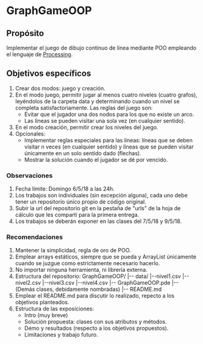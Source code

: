 # GraphGameOOP

## Propósito

Implementar el juego de dibujo continuo de línea mediante POO empleando el lenguaje de [Processing](https://processing.org/).

## Objetivos específicos

1. Crear dos modos: juego y creación.
2. En el modo juego, permitir jugar al menos cuatro niveles (cuatro grafos), leyéndolos de la carpeta data y determinando cuando un nivel se completa satisfactoriamente. Las reglas del juego son:
    * Evitar que el jugador una dos nodos para los que no existe un arco.
    * Las líneas se pueden visitar una sola vez (en cualquier sentido).
3. En el modo creación, permitir crear los niveles del juego.
4. Opcionales:
    * Implementar reglas especiales para las líneas: líneas que se deben visitar n veces (en cualquier sentido) y líneas que se pueden visitar únicamente en un solo sentido dado (flechas).
    * Mostrar la solución cuando el jugador se dé por vencido.

### Observaciones

1. Fecha límite: Domingo 6/5/18 a las 24h.
2. Los trabajos son individuales (sin excepción alguna), cada uno debe tener un repositorio único propio de código original.
3. Subir la url del repositorio git en la pestaña de "urls" de la hoja de cálculo que les compartí para la primera entrega.
4. Los trabajos se deberán exponer en las clases del 7/5/18 y 9/5/18.

### Recomendaciones

1. Mantener la simplicidad, regla de oro de POO.
2. Emplear arrays estáticos, siempre que se pueda y ArrayList únicamente cuando se juzgue como estrictamente necesario hacerlo.
3. No importar ninguna herramienta, ni librería externa.
4. Estructura del repositorio:
    GraphGameOOP/
    |-- data/
            |--nivel1.csv
            |--nivel2.csv
            |--nivel3.csv
            |--nivel4.csv
    |-- GraphGameOOP.pde
    |-- (Demás clases, debidamente nombradas)
    |-- README.md
5. Emplear el README.md para discutir lo realizado, repecto a los objetivos planteados.
6. Estructura de las exposiciones:
    * Intro (muy breve)
    * Solución propuesta: clases con sus atributos y métodos.
    * Demo y resultados (respecto a los objetivos propuestos).
    * Limitaciones y trabajo futuro.
